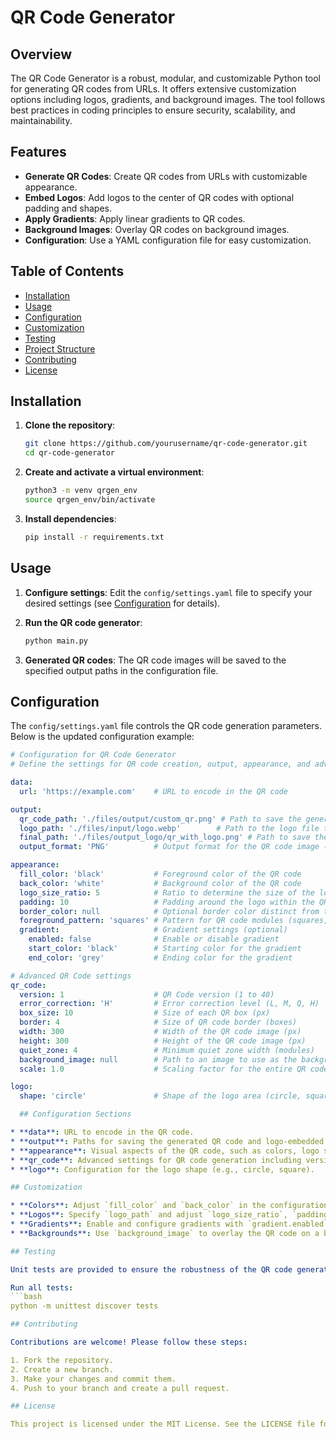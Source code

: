 # QR Code Generator

## Overview

The QR Code Generator is a robust, modular, and customizable Python tool for generating QR codes from URLs. It offers extensive customization options including logos, gradients, and background images. The tool follows best practices in coding principles to ensure security, scalability, and maintainability.

## Features

- **Generate QR Codes**: Create QR codes from URLs with customizable appearance.
- **Embed Logos**: Add logos to the center of QR codes with optional padding and shapes.
- **Apply Gradients**: Apply linear gradients to QR codes.
- **Background Images**: Overlay QR codes on background images.
- **Configuration**: Use a YAML configuration file for easy customization.

## Table of Contents

- [Installation](#installation)
- [Usage](#usage)
- [Configuration](#configuration)
- [Customization](#customization)
- [Testing](#testing)
- [Project Structure](#project-structure)
- [Contributing](#contributing)
- [License](#license)

## Installation

1. **Clone the repository**:
    ```bash
    git clone https://github.com/yourusername/qr-code-generator.git
    cd qr-code-generator
    ```

2. **Create and activate a virtual environment**:
    ```bash
    python3 -m venv qrgen_env
    source qrgen_env/bin/activate
    ```

3. **Install dependencies**:
    ```bash
    pip install -r requirements.txt
    ```

## Usage

1. **Configure settings**: Edit the `config/settings.yaml` file to specify your desired settings (see [Configuration](#configuration) for details).

2. **Run the QR code generator**:
    ```bash
    python main.py
    ```

3. **Generated QR codes**: The QR code images will be saved to the specified output paths in the configuration file.

## Configuration

The `config/settings.yaml` file controls the QR code generation parameters. Below is the updated configuration example:

```yaml
# Configuration for QR Code Generator
# Define the settings for QR code creation, output, appearance, and advanced options.

data:
  url: 'https://example.com'    # URL to encode in the QR code

output:
  qr_code_path: './files/output/custom_qr.png' # Path to save the generated QR code
  logo_path: './files/input/logo.webp'        # Path to the logo file to embed in the QR code
  final_path: './files/output_logo/qr_with_logo.png' # Path to save the final QR code with the logo
  output_format: 'PNG'          # Output format for the QR code image (e.g., PNG, JPEG)

appearance:
  fill_color: 'black'           # Foreground color of the QR code
  back_color: 'white'           # Background color of the QR code
  logo_size_ratio: 5            # Ratio to determine the size of the logo in the QR code
  padding: 10                   # Padding around the logo within the QR code
  border_color: null            # Optional border color distinct from the background
  foreground_pattern: 'squares' # Pattern for QR code modules (squares, dots)
  gradient:                     # Gradient settings (optional)
    enabled: false              # Enable or disable gradient
    start_color: 'black'        # Starting color for the gradient
    end_color: 'grey'           # Ending color for the gradient

# Advanced QR Code settings
qr_code:
  version: 1                    # QR Code version (1 to 40)
  error_correction: 'H'         # Error correction level (L, M, Q, H)
  box_size: 10                  # Size of each QR box (px)
  border: 4                     # Size of QR code border (boxes)
  width: 300                    # Width of the QR code image (px)
  height: 300                   # Height of the QR code image (px)
  quiet_zone: 4                 # Minimum quiet zone width (modules)
  background_image: null        # Path to an image to use as the background (optional)
  scale: 1.0                    # Scaling factor for the entire QR code

logo:
  shape: 'circle'               # Shape of the logo area (circle, square)

  ## Configuration Sections

* **data**: URL to encode in the QR code.
* **output**: Paths for saving the generated QR code and logo-embedded QR code.
* **appearance**: Visual aspects of the QR code, such as colors, logo size, padding, border color, and patterns.
* **qr_code**: Advanced settings for QR code generation including version, error correction, box size, border, image dimensions, quiet zone, and scaling.
* **logo**: Configuration for the logo shape (e.g., circle, square).

## Customization

* **Colors**: Adjust `fill_color` and `back_color` in the configuration.
* **Logos**: Specify `logo_path` and adjust `logo_size_ratio`, `padding`, and `shape`.
* **Gradients**: Enable and configure gradients with `gradient.enabled`, `gradient.start_color`, and `gradient.end_color`.
* **Backgrounds**: Use `background_image` to overlay the QR code on a background image.

## Testing

Unit tests are provided to ensure the robustness of the QR code generator. To run the tests:

Run all tests:
```bash
python -m unittest discover tests

## Contributing

Contributions are welcome! Please follow these steps:

1. Fork the repository.
2. Create a new branch.
3. Make your changes and commit them.
4. Push to your branch and create a pull request.

## License

This project is licensed under the MIT License. See the LICENSE file for details.
